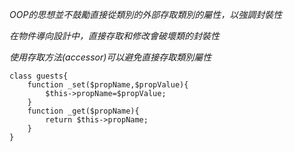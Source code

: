 *OOP的思想並不鼓勵直接從類別的外部存取類別的屬性，以強調封裝性*

*在物件導向設計中，直接存取和修改會破壞類的封裝性*

*使用存取方法(accessor)可以避免直接存取類別屬性*

```
class guests{
	function _set($propName,$propValue){
		$this->propName=$propValue;
	}
	function _get($propName){
		return $this->propName;
	}
}
```